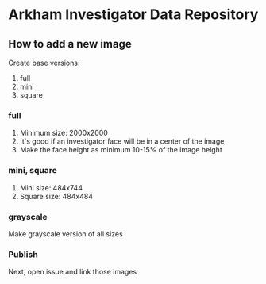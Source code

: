 # Arkham Investigator Data Repository

## How to add a new image

Create base versions:

1. full
2. mini
3. square

### full

1. Minimum size: 2000x2000
2. It's good if an investigator face will be in a center of the image
3. Make the face height as minimum 10-15% of the image height

### mini, square

1. Mini size: 484x744
2. Square size: 484x484

### grayscale

Make grayscale version of all sizes

### Publish

Next, open issue and link those images
